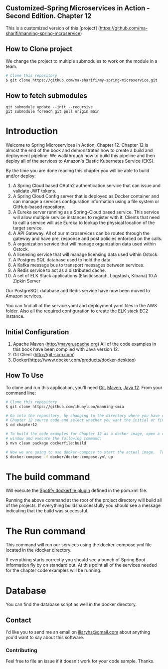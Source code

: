 ## Customized-Spring Microservices in Action - Second Edition. Chapter 12
This is a customized version of this [project] (https://github.com/ma-sharifi/manning-spring-mcroservice)

## How to Clone project
We change the project to multiple submodules to work on the module in a team.
```bash
# Clone this repository
$ git clone https://github.com/ma-sharifi/my-spring-microservice.git
````
## How to fetch submodules
```shell
git submodule update --init --recursive
git submodule foreach git pull origin main 
```

# Introduction
Welcome to Spring Microservices in Action, Chapter 12.  Chapter 12 is almost the end of the book and demonstrates how to create a build and deployment pipeline.  We walkthrough how to build this pipeline and then deploy all of the services to Amazon's Elastic Kubernetes Service (EKS). 

By the time you are done reading this chapter you will be able to build and/or deploy:

1. A Spring Cloud based OAuth2 authentication service that can issue and validate JWT tokens.  
2. A Spring Cloud Config server that is deployed as Docker container and can manage a services configuration information using a file system or GitHub-based repository.
3. A Eureka server running as a Spring-Cloud based service. This service will allow multiple service instances to register with it. Clients that need to call a service will use Eureka to lookup the physical location of the target service.
4. A API Gateway. All of our microservices can be routed through the gateway and have pre, response and post policies enforced on the calls.
5. A organization service that will manage organization data used within Ostock.
6. A licensing service that will manage licensing data used within Ostock.
7. A Postgres SQL database used to hold the data.
8. A Kafka message bus to transport messages between services.
9. A Redis service to act as a distributed cache.
9. A set of ELK Stack applications (Elasticsearch, Logstash, Kibana)
10.A Zipkin Server

Our PostgreSQL database and Redis service have now been moved to Amazon services.

You can find all of the service.yaml and deployment.yaml files in the AWS folder. Also all the required configuration to create the ELK stack EC2 instance.

## Initial Configuration
1.	Apache Maven (http://maven.apache.org)  All of the code examples in this book have been compiled with Java version 12.
2.	Git Client (http://git-scm.com)
3.  Docker(https://www.docker.com/products/docker-desktop)


## How To Use

To clone and run this application, you'll need [Git](https://git-scm.com), [Maven](https://maven.apache.org/), [Java 12](https://www.oracle.com/technetwork/java/javase/downloads/jdk12-downloads-5066655.html). From your command line:

```bash
# Clone this repository
$ git clone https://github.com/ihuaylupo/manning-smia

# Go into the repository, by changing to the directory where you have downloaded the 
# Chapter 12 source code and select whether you want the initial or final configuration
$ cd chapter12

# To build the code examples for Chapter 12 as a docker image, open a command-line 
# window and execute the following command:
$ mvn clean package dockerfile:build

# Now we are going to use docker-compose to start the actual image.  To start the docker image, stay in the directory containing  your Chapter 12 source code and  Run the following command: 
$ docker-compose -f docker/docker-compose.yml up
```

# The build command

Will execute the [Spotify dockerfile plugin](https://github.com/spotify/dockerfile-maven) defined in the pom.xml file.  

 Running the above command at the root of the project directory will build all of the projects.  If everything builds successfully you should see a message indicating that the build was successful.

# The Run command

This command will run our services using the docker-compose.yml file located in the /docker directory. 

If everything starts correctly you should see a bunch of Spring Boot information fly by on standard out.  At this point all of the services needed for the chapter code examples will be running.

# Database
You can find the database script as well in the docker directory.

## Contact

I'd like you to send me an email on <illaryhs@gmail.com> about anything you'd want to say about this software.

### Contributing
Feel free to file an issue if it doesn't work for your code sample. Thanks.